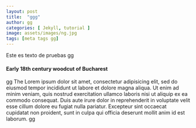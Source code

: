 ```yaml
---
layout: post
title:  "ggg"
author: gg
categories: [ Jekyll, tutorial ]
image: assets/images/ng.jpg
tags: [meta tags gg]
---
```


Este es texto de pruebas gg


#### Early 18th century woodcut of Bucharest

gg The Lorem ipsum dolor sit amet, consectetur adipisicing elit, sed do eiusmod
tempor incididunt ut labore et dolore magna aliqua. Ut enim ad minim veniam,
quis nostrud exercitation ullamco laboris nisi ut aliquip ex ea commodo
consequat. Duis aute irure dolor in reprehenderit in voluptate velit esse
cillum dolore eu fugiat nulla pariatur. Excepteur sint occaecat cupidatat non
proident, sunt in culpa qui officia deserunt mollit anim id est laborum.  gg
